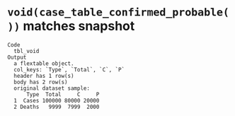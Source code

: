 # `void(case_table_confirmed_probable())` matches snapshot

    Code
      tbl_void
    Output
      a flextable object.
      col_keys: `Type`, `Total`, `C`, `P` 
      header has 1 row(s) 
      body has 2 row(s) 
      original dataset sample: 
          Type  Total     C     P
      1  Cases 100000 80000 20000
      2 Deaths   9999  7999  2000

